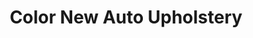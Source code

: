 ---
title: "Color New Auto Upholstery"
url: /georgetown/color-new-auto-upholstery/
shop: car repair
---